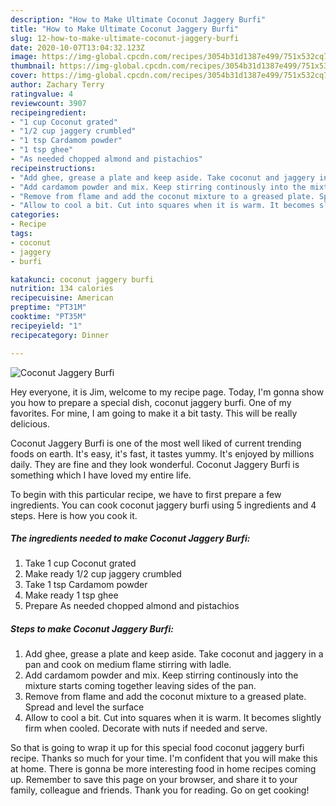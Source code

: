 ```yaml
---
description: "How to Make Ultimate Coconut Jaggery Burfi"
title: "How to Make Ultimate Coconut Jaggery Burfi"
slug: 12-how-to-make-ultimate-coconut-jaggery-burfi
date: 2020-10-07T13:04:32.123Z
image: https://img-global.cpcdn.com/recipes/3054b31d1387e499/751x532cq70/coconut-jaggery-burfi-recipe-main-photo.jpg
thumbnail: https://img-global.cpcdn.com/recipes/3054b31d1387e499/751x532cq70/coconut-jaggery-burfi-recipe-main-photo.jpg
cover: https://img-global.cpcdn.com/recipes/3054b31d1387e499/751x532cq70/coconut-jaggery-burfi-recipe-main-photo.jpg
author: Zachary Terry
ratingvalue: 4
reviewcount: 3907
recipeingredient:
- "1 cup Coconut grated"
- "1/2 cup jaggery crumbled"
- "1 tsp Cardamom powder"
- "1 tsp ghee"
- "As needed chopped almond and pistachios"
recipeinstructions:
- "Add ghee, grease a plate and keep aside. Take coconut and jaggery in a pan and cook on medium flame stirring with ladle."
- "Add cardamom powder and mix. Keep stirring continously into the mixture starts coming together leaving sides of the pan."
- "Remove from flame and add the coconut mixture to a greased plate. Spread and level the surface"
- "Allow to cool a bit. Cut into squares when it is warm. It becomes slightly firm when cooled. Decorate with nuts if needed and serve."
categories:
- Recipe
tags:
- coconut
- jaggery
- burfi

katakunci: coconut jaggery burfi 
nutrition: 134 calories
recipecuisine: American
preptime: "PT31M"
cooktime: "PT35M"
recipeyield: "1"
recipecategory: Dinner

---
```



![Coconut Jaggery Burfi](https://img-global.cpcdn.com/recipes/3054b31d1387e499/751x532cq70/coconut-jaggery-burfi-recipe-main-photo.jpg)

Hey everyone, it is Jim, welcome to my recipe page. Today, I'm gonna show you how to prepare a special dish, coconut jaggery burfi. One of my favorites. For mine, I am going to make it a bit tasty. This will be really delicious.

Coconut Jaggery Burfi is one of the most well liked of current trending foods on earth. It's easy, it's fast, it tastes yummy. It's enjoyed by millions daily. They are fine and they look wonderful. Coconut Jaggery Burfi is something which I have loved my entire life.




To begin with this particular recipe, we have to first prepare a few ingredients. You can cook coconut jaggery burfi using 5 ingredients and 4 steps. Here is how you cook it.

<!--inarticleads1-->

##### The ingredients needed to make Coconut Jaggery Burfi:

1. Take 1 cup Coconut grated
1. Make ready 1/2 cup jaggery crumbled
1. Take 1 tsp Cardamom powder
1. Make ready 1 tsp ghee
1. Prepare As needed chopped almond and pistachios




<!--inarticleads2-->

##### Steps to make Coconut Jaggery Burfi:

1. Add ghee, grease a plate and keep aside. Take coconut and jaggery in a pan and cook on medium flame stirring with ladle.
1. Add cardamom powder and mix. Keep stirring continously into the mixture starts coming together leaving sides of the pan.
1. Remove from flame and add the coconut mixture to a greased plate. Spread and level the surface
1. Allow to cool a bit. Cut into squares when it is warm. It becomes slightly firm when cooled. Decorate with nuts if needed and serve.




So that is going to wrap it up for this special food coconut jaggery burfi recipe. Thanks so much for your time. I'm confident that you will make this at home. There is gonna be more interesting food in home recipes coming up. Remember to save this page on your browser, and share it to your family, colleague and friends. Thank you for reading. Go on get cooking!
